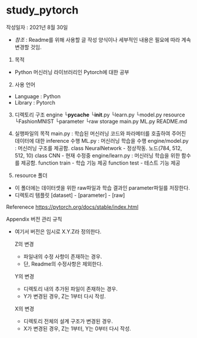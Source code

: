 # study_pytorch
작성일자 : 2021년 8월 30일

- *참조* : Readme를 위해 사용할 글 작성 양식이나 세부적인 내용은 필요에 따라 계속 변경할 것임.

1. 목적
- Python 머신러닝 라이브러리인 Pytorch에 대한 공부

2. 사용 언어
- Language : Python
- Library : Pytorch

3. 디렉토리 구조
  engine 
    └__pycache__
    └__init__.py
    └learn.py
    └model.py
  resource
    └FashionMNIST
      └parameter
      └raw
  storage
  main.py
  ML.py
  README.md

4. 실행파일의 목적
  main.py : 학습된 머신러닝 코드와 파라메터를 호출하여 주어진 데이터에 대한 inference 수행
  ML.py : 머신러닝 학습을 수행
  engine/model.py : 머신러닝 구조를 제공함.
                    class NeuralNetwork  - 정상작동. 노드(784, 512, 512, 10)
                    class CNN            - 현재 수정중
  engine/learn.py : 머신러닝 학습을 위한 함수를 제공함.
                    function train       - 학습 기능 제공
                    function test        - 테스트 기능 제공

5. resource 폴더
  - 이 폴더에는 데이터셋을 위한 raw파일과 학습 결과인 parameter파일를 저장한다.
  - 디렉토리 템플릿
    [dataset] - [parameter]
              - [raw]



Referenece
https://pytorch.org/docs/stable/index.html


Appendix
버전 관리 규칙
- 여기서 버전은 임시로 X.Y.Z라 정의한다.

  Z의 변경
    - 파일내의 수정 사항이 존재하는 경우.
    - 단, Readme의 수정사항은 제외한다.
    
  Y의 변경
    - 디렉토리 내의 추가된 파일이 존재하는 경우.
    - Y가 변경된 경우, Z는 1부터 다시 작성.
    
  X의 변경
    - 디렉토리 전체의 설계 구조가 변경된 경우.
    - X가 변경된 경우, Z는 1부터, Y는 0부터 다시 작성.
